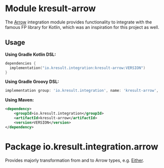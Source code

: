 # Module kresult-arrow

The [Arrow](integration) integration module provides functionality to integrate with the famous FP library for Kotlin, 
which was an inspiration for this project as well.

## Usage

**Using Gradle Kotlin DSL:**

```kotlin
dependencies {
  implementation("io.kresult.integration:kresult-arrow:VERSION")
}
```

**Using Gradle Groovy DSL:**

```groovy
implementation group: 'io.kresult.integration', name: 'kresult-arrow', version: 'VERSION'
```

**Using Maven:**

```xml
<dependency>
    <groupId>io.kresult.integration</groupId>
    <artifactId>kresult-arrow</artifactId>
    <version>VERSION</version>
</dependency>
```

# Package io.kresult.integration.arrow

Provides majorly transformation from and to Arrow types, e.g. 
[Either](https://apidocs.arrow-kt.io/arrow-core/arrow.core/-either/index.html).

